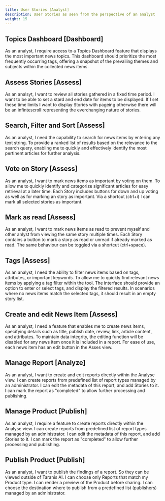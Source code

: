```yaml
---
title: User Stories [Analyst]
description: User Stories as seen from the perspective of an analyst
weight: 15
---
```



## Topics Dashboard [Dashboard]
As an analyst, I require access to a Topics Dashboard feature that displays the most important news topics. This dashboard should prioritize the most frequently occurring tags, offering a snapshot of the prevailing themes and subjects within the collected news items. 

## Assess Stories [Assess]
As an analsyt, I want to review all stories gathered in a fixed time period. I want to be able to set a stard and end date for items to be displayed. If I set these time limits I want to display Stories with pageing otherwise there will be an infintescroll representing the everchanging nature of stories.

## Search, Filter and Sort [Assess]
As an analyst, I need the capability to search for news items by entering any text string. To provide a ranked list of results based on the relevance to the search query, enabling me to quickly and effectively identify the most pertinent articles for further analysis. 

## Vote on Story [Assess]
As an analyst, I want to mark news items as important by voting on them. To allow me to quickly identify and categorize significant articles for easy retrieval at a later time. Each Story includes buttons for down and up voting as well as for marking an story as important. Via a shortcut (ctrl+i) I can mark all selected stories as important.

## Mark as read [Assess]
As an analyst, I want to mark news items as read to prevent myself and other anlyst from viewing the same story multiple times. Each Story contains a button to mark a story as read or unread if already marked as read. The same behaviour can be toggled via a shortcut (ctrl+space).

## Tags [Assess]
As an analyst, I need the ability to filter news items based on tags, attributes, or important keywords. To allow me to quickly find relevant news items by applying a tag filter within the tool. The interface should provide an option to enter or select tags, and display the filtered results. In scenarios where no news items match the selected tags, it should result in an empty story list. 

## Create and edit News Item [Assess]
As an analyst, I need a feature that enables me to create news items, specifying details such as title, publish date, review, link, article content, and attributes. To maintain data integrity, the editing function will be disabled for any news item once it is included in a report. For ease of use, each news item has an edit button in the Asses view.  

## Manage Report [Analyze]
As an analyst, I want to create and edit reports directly within the Analyse view. I can create reports from predefined list of report types managed by an administrator. I can edit the metadata of this report, and add Stories to it. I can mark the report as "completed" to allow further processing and publishing.

## Manage Product [Publish]
As an analyst, I require a feature to create reports directly within the Analyse view. I can create reports from predefined list of report types managed by an administrator. I can edit the metadata of this report, and add Stories to it. I can mark the report as "completed" to allow further processing and publishing.

## Publish Product [Publish]
As an analyst, I want to publish the findings of a report. So they can be viewed outside of Taranis AI. I can choose only Reports that match my Product type. I can render a preview of the Product before sharing. I can choose the destination where to publish from a predefined list (publishers) managed by an administrator.
